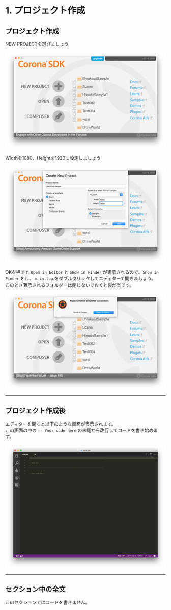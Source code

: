 # 1. プロジェクト作成

## プロジェクト作成
NEW PROJECTを選びましょう

![](./image/createBreakoutSample1.png)

Widthを1080、Heightを1920に設定しましょう

![](./image/createBreakoutSample2.png)

OKを押すと `Open in Editor` と `Show in Finder` が表示されるので、`Show in Finder` をし、 `main.lua` をダブルクリックしてエディターで開きましょう。<br />
このとき表示されるフォルダーは閉じないでおくと後が楽です。

![](./image/createBreakoutSample3.png)

- - -

## プロジェクト作成後
エディターを開くと以下のような画面が表示されます。<br />
この画面の中の `-- Your code here` の末尾から改行してコードを書き始めます。

![](./image/writeBreakoutSample1.png)

- - -

## セクション中の全文
このセクションではコードを書きません。